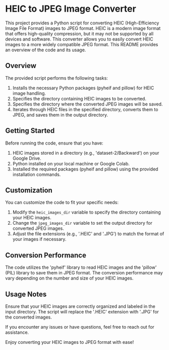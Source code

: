 # HEIC to JPEG Image Converter

This project provides a Python script for converting HEIC (High-Efficiency Image File Format) images to JPEG format. HEIC is a modern image format that offers high-quality compression, but it may not be supported by all devices and software. This converter allows you to easily convert HEIC images to a more widely compatible JPEG format. This README provides an overview of the code and its usage.

## Overview

The provided script performs the following tasks:

1. Installs the necessary Python packages (pyheif and pillow) for HEIC image handling.
2. Specifies the directory containing HEIC images to be converted.
3. Specifies the directory where the converted JPEG images will be saved.
4. Iterates through HEIC files in the specified directory, converts them to JPEG, and saves them in the output directory.

## Getting Started

Before running the code, ensure that you have:

1. HEIC images stored in a directory (e.g., 'dataset-2/Backward') on your Google Drive.
2. Python installed on your local machine or Google Colab.
3. Installed the required packages (pyheif and pillow) using the provided installation commands.

## Customization

You can customize the code to fit your specific needs:

1. Modify the `heic_images_dir` variable to specify the directory containing your HEIC images.
2. Change the `jpeg_images_dir` variable to set the output directory for converted JPEG images.
3. Adjust the file extensions (e.g., '.HEIC' and '.JPG') to match the format of your images if necessary.

## Conversion Performance

The code utilizes the 'pyheif' library to read HEIC images and the 'pillow' (PIL) library to save them in JPEG format. The conversion performance may vary depending on the number and size of your HEIC images.

## Usage Notes

Ensure that your HEIC images are correctly organized and labeled in the input directory. The script will replace the '.HEIC' extension with '.JPG' for the converted images.

If you encounter any issues or have questions, feel free to reach out for assistance.

Enjoy converting your HEIC images to JPEG format with ease!

